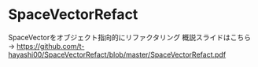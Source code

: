 # SpaceVectorRefact
SpaceVectorをオブジェクト指向的にリファクタリング
概説スライドはこちら → https://github.com/t-hayashi00/SpaceVectorRefact/blob/master/SpaceVectorRefact.pdf
